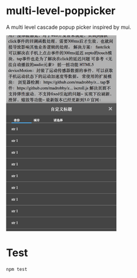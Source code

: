 # multi-level-poppicker
A multi level cascade popup picker inspired by mui.

<img src="example.png" width="300" alt="example">


# Test
    npm test

